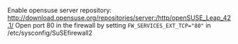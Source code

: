 Enable opensuse server repository: http://download.opensuse.org/repositories/server:/http/openSUSE_Leap_42.1/
Open port 80 in the firewall by setting `FW_SERVICES_EXT_TCP="80"` in /etc/sysconfig/SuSEfirewall2
